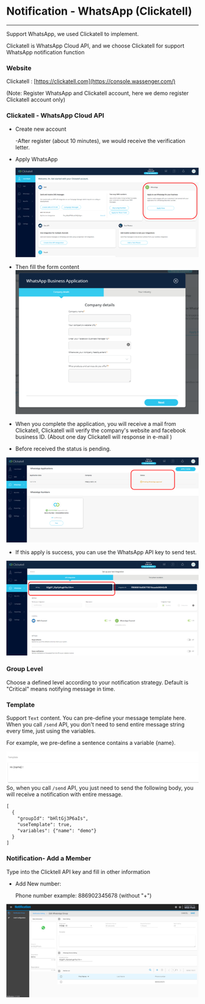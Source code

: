 # Notification - WhatsApp \(Clickatell\)

---

Support WhatsApp, we used Clickatell to implement.

Clickatell is WhatsApp Cloud API, and we choose Clickatell for support WhatsApp notification function

### Website

Clickatell : [https://clickatell.com](https://console.wassenger.com/)

\(Note: Register WhatsApp and Clickatell account, here we demo register Clickatell account only\)

### Clickatell - WhatsApp Cloud API

* Create new account

  -After register \(about 10 minutes\), we would receive the verification letter.

* Apply WhatsApp

  ![](/assets/擷取.PNG)

* Then fill the form content ![](/assets/擷取1.PNG)

* When you complete the application, you will receive a mail from Clickatell, Clickatell will verify the company's website and facebook business ID. \(About one day Clickatell will response in e-mail \)

* Before received the status is pending.

![](/assets/擷取2.PNG)

* If this apply is success, you can use the WhatsApp API key to send test.

![](/assets/complete.png)

### Group Level

Choose a defined level according to your notification strategy. Default is "Critical" means notifying message in time.

### Template

Support `Text` content. You can pre-define your message template here. When you call `/send` API, you don't need to send entire message string every time, just using the variables.

For example, we pre-define a sentence contains a variable {name}.

![](/assets/Template2.png)So, when you call `/send` API, you just need to send the following body, you will receive a notification with entire message.

```
[
  {
    "groupId": "bHltGj3P6aIs",
    "useTemplate": true,
    "variables": {"name": "demo"}
  }
]
```

### 

### Notification- Add a Member

Type into the Clicktell API key and fill in other information

* Add New number:

  Phone number example: 886902345678 \(without "+"\)

![](/assets/whatsapp_addMember.PNG)

